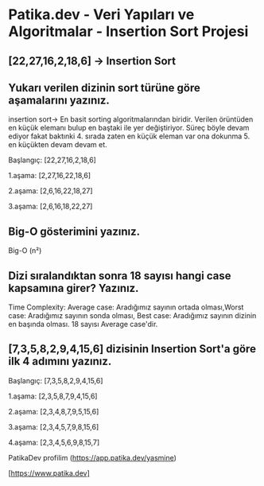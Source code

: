 # Patika.dev - Veri Yapıları ve Algoritmalar - Insertion Sort Projesi

## [22,27,16,2,18,6] -> Insertion Sort

## Yukarı verilen dizinin sort türüne göre aşamalarını yazınız.
insertion sort-> En basit sorting algoritmalarından biridir.
Verilen örüntüden en küçük elemanı bulup en baştaki ile yer değiştiriyor. 
Süreç böyle devam ediyor fakat baktınki 4. sırada zaten en küçük eleman var ona dokunma 5. en küçükten devam devam et.

Başlangıç: [22,27,16,2,18,6]

1.aşama: [2,27,16,22,18,6] 

2.aşama: [2,6,16,22,18,27]

3.aşama: [2,6,16,18,22,27]

## Big-O gösterimini yazınız.
Big-O (n²)

## Dizi sıralandıktan sonra 18 sayısı hangi case kapsamına girer? Yazınız.
Time Complexity: Average case: Aradığımız sayının ortada olması,Worst case: Aradığımız sayının sonda olması, Best case: Aradığımız sayının dizinin en başında olması.
18 sayısı Average case'dir.

## [7,3,5,8,2,9,4,15,6] dizisinin Insertion Sort'a göre ilk 4 adımını yazınız.

Başlangıç: [7,3,5,8,2,9,4,15,6]

1.aşama: [2,3,5,8,7,9,4,15,6]

2.aşama: [2,3,4,8,7,9,5,15,6]

3.aşama: [2,3,4,5,7,9,8,15,6]

4.aşama: [2,3,4,5,6,9,8,15,7]

PatikaDev profilim
(https://app.patika.dev/yasmine)

[https://www.patika.dev]





